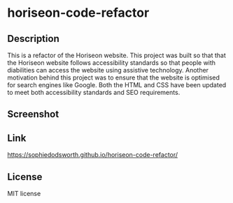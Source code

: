 # horiseon-code-refactor

## Description 

This is a refactor of the Horiseon website. This project was built so that that the Horiseon website follows accessibility standards so that people with diabilities can access the website using assistive technology. Another motivation behind this project was to ensure that the website is optimised for search engines like Google. Both the HTML and CSS have been updated to meet both accessibility standards and SEO requirements.

## Screenshot


## Link
https://sophiedodsworth.github.io/horiseon-code-refactor/

## License 
MIT license